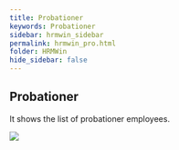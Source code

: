 ```yaml
---
title: Probationer
keywords: Probationer
sidebar: hrmwin_sidebar
permalink: hrmwin_pro.html
folder: HRMWin   
hide_sidebar: false
---
```


## Probationer

It shows the list of probationer employees.

![](http://docs.risersoft.com/hrmnirvana/ImagesExt/image8_240.jpg)
